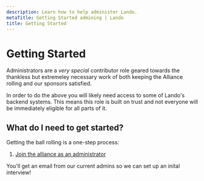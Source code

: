 ```yaml
---
description: Learn how to help administer Lando.
metaTitle: Getting Started admining | Lando
title: Getting Started
---
```


# Getting Started

Administrators are a _very special_ contributor role geared towards the thankless but extremeley necessary work of both keeping the Alliance rolling and our sponsors satisfied.

In order to do the above you will likely need access to some of Lando's backend systems. This means this role is built on trust and not everyone will be immediately eligible for all parts of it.

## What do I need to get started?

Getting the ball rolling is a one-step process:

1. [Join the alliance as an administrator](./join.md)

You'll get an email from our current admins so we can set up an inital interview!
